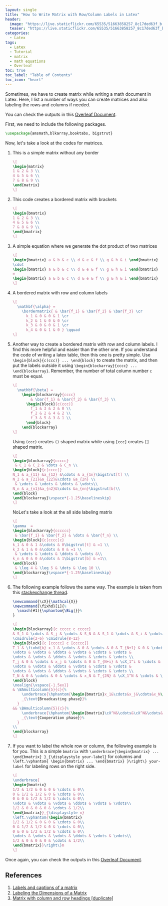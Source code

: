```yaml
---
layout: single
title: "How to Write Matrix with Row/Column Labels in Latex"
header:
  image: "https://live.staticflickr.com/65535/51663858257_8c17ded63f_b.jpg"
  teaser: "https://live.staticflickr.com/65535/51663858257_8c17ded63f_b.jpg"
categories:
  - Latex
tags:
  - Latex
  - Tutorial
  - matrix
  - math equations
  - Overleaf
toc: true
toc_label: "Table of Contents"
toc_icon: "heart"
---
```



Sometimes, we have to create matrix while writing a math document in Latex. Here, I list a number of ways you can create matrices and also labeling the rows and columns if needed.

You can check the outputs in this [Overleaf Document](https://www.overleaf.com/read/hygqjqwcnfxb).

First, we need to include the following packages.
```latex
\usepackage{amsmath,blkarray,booktabs, bigstrut}
```

Now, let's take a look at the codes for matrices.
1. This is a simple matrix without any border
	```latex
	\[
	\begin{matrix}
	1 & 2 & 3 \\
	4 & 5 & 6 \\
	7 & 8 & 9 \\
	\end{matrix}
	\]
	```

2. This code creates a bordered matrix with brackets
	```latex
	\[
	\begin{bmatrix}
	1 & 2 & 3 \\
	4 & 5 & 6 \\
	7 & 8 & 9 \\
	\end{bmatrix}
	\]
	```
3. A simple equation where we generate the dot product of two matrices
	```latex
	\[ 
	\begin{bmatrix} a & b & c \\ d & e & f \\ g & h & i \end{bmatrix} 
	\cdot 
	\begin{bmatrix} a & b & c \\ d & e & f \\ g & h & i \end{bmatrix} 
	= 
	\begin{bmatrix} a & b & c \\ d & e & f \\ g & h & i \end{bmatrix} 
	\]
	```
4. A bordered matrix with row and column labels
	```latex
	\[
	  \mathbf{\alpha} = 
	    \bordermatrix{ & \bar{f_1} & \bar{f_2} & \bar{f_3} \cr
	      k_1 & 0 & 0 & 1 \cr
	      k_2 & 1 & 0 & 0 \cr
	      k_3 & 0 & 0 & 1 \cr
	      k_4 & 0 & 1 & 0 } \qquad
	\]
	```
5. Another way to create a bordered matrix with row and column labels. I find this more helpful and easier than the other one. If you understand the code of writing a latex table, then this one is pretty simple. Use `\begin{block}{c(ccc)} ... \end{block}` to create the matrix, and then put the labels outside it using `\begin{blockarray}{cccc} ... \end{blockarray}`. Remember, the number of total column number `c` must be equal. 

	```latex
	\[
	  \mathbf{\beta} = 
	    \begin{blockarray}{cccc}
	        & \bar{f_1} & \bar{f_2} & \bar{f_3} \\
	      \begin{block}{c(ccc)}
	        f_1 & 3 & 2 & 0 \\
	        f_2 & 2 & 4 & 2 \\
	        f_3 & 5 & 3 & 1 \\
	      \end{block}
	    \end{blockarray}
	\]
	```

	Using `(ccc)` creates `()` shaped matrix while using `[ccc]` creates `[]` shaped matrix.
	```latex
	\[
	\begin{blockarray}{ccccc}
	 & C_1 & C_2 & \dots & C_n \\
	\begin{block}{c[cccc]}
	N_1 & a_{11} &a_{12} &\cdots & a_{1n}\bigstrut[t] \\
	N_2 & a_{21}&a_{22}&\cdots &a_{2n} \\
	 & \vdots & \vdots & \ddots & \vdots\\
	N_n & a_{n1}&a_{n2}&\cdots &a_{nn}\bigstrut[b]\\
	\end{block}
	\end{blockarray}\vspace*{-1.25\baselineskip}
	\]
	```

	NoLet's take a look at the all side labeling matrix
	```latex
	\[
	\gamma  = 
	\begin{blockarray}{cccccc}
	 & \bar{f_1} & \bar{f_2} & \dots & \bar{f_n} \\
	\begin{block}{c[cccc]c}
	k_1 & 0 & 1 &\cdots & 0\bigstrut[t] & =1 \\
	k_2 & 1 & 0 &\cdots & 0 & =1 \\
	 & \vdots & \vdots & \ddots & \vdots &\\
	k_n & 0 & 0 &\cdots & 1\bigstrut[b] & =1\\
	\end{block}
	 & \leq 4 & \leq 5 & \dots & \leq 10 \\
	\end{blockarray}\vspace*{-1.25\baselineskip}
	\]
	```

6. The following example follows the same way. The example is taken from this [stackexchange thread](https://tex.stackexchange.com/questions/388138/labels-and-captions-of-a-matrix).
	```latex
	\newcommand{\cX}{\mathcal{X}}
	\newcommand{\fixhd}[1]{%
	  \smash[#1]{\vphantom{\Big|}}%
	}
	```

	```latex
	\[
	\begin{blockarray}{c ccccc c ccccc}
	& S_1 & \cdots & S_j & \cdots & S_N & & S_1 & \cdots & S_i & \cdots & S_N \\
	\cmidrule{2-6} \cmidrule{8-12}
	\begin{block}{c [ccccc] c [ccccc]}
	T_1 & \fixhd{b} x_1 & \cdots & 0 & \cdots & 0 & T_{N+1} & 0 & \cdots & \cX_i^1 & \cdots & \cX_N^1 \\
	\vdots & \vdots & \ddots & \vdots & \cdots & \vdots &
	\vdots & \vdots & \ddots & \vdots & \cdots & \vdots \\
	T_j & 0 & \cdots & x_j & \cdots & 0 & T_{N+i} & \cX_1^i & \cdots & 0 & \cdots & \cX_N^i \\
	\vdots & \vdots & \ddots & \vdots & \cdots & \vdots &
	\vdots & \vdots & \ddots & \vdots & \cdots & \vdots \\
	T_N & 0 & \cdots & 0 & \cdots & x_N & T_{2N} & \cX_1^N & \cdots & \cX_i^N & \cdots & 0 \fixhd{t} \\
	\end{block}
	\noalign{\vspace{-1.5ex}}
	& \BAmulticolumn{5}{c}{%
	    \underbrace{\hphantom{\begin{bmatrix}x_1&\cdots&x_j&\cdots&x_N\end{bmatrix}}}%
	    _{\text{Broadcasting phase}}%
	  }
	&& \BAmulticolumn{5}{c}{%
	    \underbrace{\hphantom{\begin{bmatrix}\cX^N&\cdots&\cX^N&\cdots&\cX^N\end{bmatrix}}}%
	    _{\text{Cooperation phase}}%
	  }
	\\
	\end{blockarray}
	\]
	```
7. If you want to label the whole row or column, the following example is for you. This is a simple `bmatrix` with `\underbrace{\begin{bmatrix} ... \end{bmatrix} }_{\displaystyle your-label}` for columns and `\left.\vphantom{ \begin{bmatrix} ... \end{bmatrix} }\right\} your-label` for labeling rows on the right side.
	```latex
	\[
	\underbrace{
	\begin{bmatrix}
	1/2 & 1/2 & 0 & 0 & \cdots & 0\\
	0 & 1/2 & 1/2 & 0 & \cdots & 0\\
	0 & 0 & 1/2 & 1/2 & \cdots & 0\\
	\vdots & \vdots & \vdots & \ddots & \vdots & \vdots\\
	1/2 & 0 & 0 & 0 & \cdots & 1/2\\
	\end{bmatrix}}_{\displaystyle n}
	\left.\vphantom{\begin{bmatrix}
	1/2 & 1/2 & 0 & 0 & \cdots & 0\\
	0 & 1/2 & 1/2 & 0 & \cdots & 0\\
	0 & 0 & 1/2 & 1/2 & \cdots & 0\\
	\vdots & \vdots & \vdots & \ddots & \vdots & \vdots\\
	1/2 & 0 & 0 & 0 & \cdots & 1/2\\
	\end{bmatrix}}\right\}m
	\]
	```

Once again, you can check the outputs in this [Overleaf Document](https://www.overleaf.com/read/hygqjqwcnfxb).



## References
1. [Labels and captions of a matrix](https://tex.stackexchange.com/questions/388138/labels-and-captions-of-a-matrix)
2. [Labeling the Dimensions of a Matrix](https://tex.stackexchange.com/questions/416635/labeling-the-dimensions-of-a-matrix)
3. [Matrix with column and row headings [duplicate]](https://tex.stackexchange.com/questions/423621/matrix-with-column-and-row-headings)
<!--stackedit_data:
eyJoaXN0b3J5IjpbLTEzMjE4OTQwOTksODYzNzA4NDExXX0=
-->
